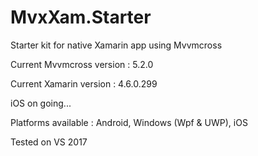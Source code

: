 # MvxXam.Starter
Starter kit for native Xamarin app using Mvvmcross  

Current Mvvmcross version : 5.2.0 <p>
Current Xamarin version : 4.6.0.299

iOS on going...

Platforms available : Android, Windows (Wpf & UWP), iOS

Tested on VS 2017
